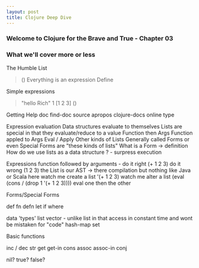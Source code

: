 ```yaml
---
layout: post
title: Clojure Deep Dive
---
```


### Welcome to Clojure for the Brave and True - Chapter 03

### What we'll cover more or less

The Humble List
> ()
Everything is an expression
  Define

Simple expressions

> "hello Rich"
> 1
> [1 2 3]
> ()

Getting Help 
doc
find-doc
source
apropos
clojure-docs online
type

Expression evaluation
  Data structures evaluate to themselves
  Lists are special in that they evaluate/reduce to a value
    Function then Args
    Function appled to Args
    Eval / Apply
  Other kinds of Lists Generally called Forms or even Special Forms 
    are "these kinds of lists"
    What is a Form -> definition
    How do we use lists as a data structure ? - surpress execution

Expressions
  function followed by arguments -
  do it right (+ 1 2 3)
  do it wrong (1 2 3) 
  the List is our AST -> there compilation but nothing like Java or Scala here
  watch me create a list '(+ 1 2 3)
  watch me alter a list  (eval (cons / (drop 1 '(+ 1 2 3))))
  eval one then the other 

Forms/Special Forms

def
fn
defn
let
if
where

data 'types'
list
vector - unlike list in that access in constant time and wont be mistaken for "code"
hash-map
set


Basic functions

inc / dec 
str
get
get-in
cons
assoc
assoc-in
conj

nil?
true?
false?





